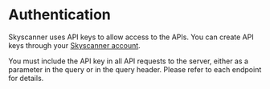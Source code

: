 # Authentication

Skyscanner uses API keys to allow access to the APIs. You can create API keys through your [Skyscanner account](http://portal.business.skyscanner.net/en-gb/accounts/login/).

You must include the API key in all API requests to the server, either as a parameter in the query or in the query header. Please refer to each endpoint for details.